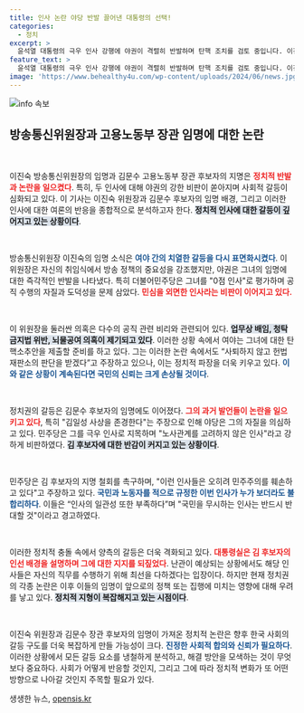```yaml
---
title: 인사 논란 야당 반발 끌어낸 대통령의 선택!
categories:
  - 정치
excerpt: >
  윤석열 대통령의 극우 인사 강행에 야권이 격렬히 반발하며 탄핵 조치를 검토 중입니다. 이진숙 방송통신위원장과 김문수 고용노동부 장관 후보자의 인사는 민심과 반하는 결정으로, 민주당은 즉각적인 지명 철회를 요구하고 있습니다.
feature_text: >
  윤석열 대통령의 극우 인사 강행에 야권이 격렬히 반발하며 탄핵 조치를 검토 중입니다. 이진숙 방송통신위원장과 김문수 고용노동부 장관 후보자의 인사는 민심과 반하는 결정으로, 민주당은 즉각적인 지명 철회를 요구하고 있습니다.
image: 'https://www.behealthy4u.com/wp-content/uploads/2024/06/news.jpg'
---
```


<p><img src="https://www.behealthy4u.com/wp-content/uploads/2024/06/news.jpg" alt="info 속보" /></p>

<h2 data-ke-size="size26">방송통신위원장과 고용노동부 장관 임명에 대한 논란</h2>

<p data-ke-size="size16">&nbsp;</p> 

<p>이진숙 방송통신위원장의 임명과 김문수 고용노동부 장관 후보자의 지명은 <b><span style="color: #ee2323;">정치적 반발과 논란을 일으켰다</span></b>. 특히, 두 인사에 대해 야권의 강한 비판이 쏟아지며 사회적 갈등이 심화되고 있다. 이 기사는 이진숙 위원장과 김문수 후보자의 임명 배경, 그리고 이러한 인사에 대한 여론의 반응을 종합적으로 분석하고자 한다. <b><span style="background-color: #21538527;">정치적 인사에 대한 갈등이 깊어지고 있는 상황이다</span></b>.</p>

<p data-ke-size="size16">&nbsp;</p>

<p>방송통신위원장 이진숙의 임명 소식은 <b><span style="color: #1a5490;">여야 간의 치열한 갈등을 다시 표면화시켰다</span></b>. 이 위원장은 자신의 취임식에서 방송 정책의 중요성을 강조했지만, 야권은 그녀의 임명에 대한 즉각적인 반발을 나타냈다. 특히 더불어민주당은 그녀를 "0점 인사"로 평가하며 공직 수행의 자질과 도덕성을 문제 삼았다. <b><span style="color: #ee2323;">민심을 외면한 인사라는 비판이 이어지고 있다.</span></b> </p>

<p data-ke-size="size16">&nbsp;</p> 

<p>이 위원장을 둘러싼 의혹은 다수의 공직 관련 비리와 관련되어 있다. <b><span style="background-color: #21538527;">업무상 배임, 청탁금지법 위반, 뇌물공여 의혹이 제기되고 있다</span></b>. 이러한 상황 속에서 여야는 그녀에 대한 탄핵소추안을 제출할 준비를 하고 있다. 그는 이러한 논란 속에서도 “사퇴하지 않고 헌법재판소의 판단을 받겠다”고 주장하고 있으나, 이는 정치적 파장을 더욱 키우고 있다. <b><span style="color: #1a5490;">이와 같은 상황이 계속된다면 국민의 신뢰는 크게 손상될 것이다</span></b>.</p>

<p data-ke-size="size16">&nbsp;</p> 

<p>정치권의 갈등은 김문수 후보자의 임명에도 이어졌다. <b><span style="color: #ee2323;">그의 과거 발언들이 논란을 일으키고 있다</span></b>, 특히 "김일성 사상을 존경한다"는 주장으로 인해 야당은 그의 자질을 의심하고 있다. 민주당은 그를 극우 인사로 지목하며 "노사관계를 고려하지 않은 인사"라고 강하게 비판하였다. <b><span style="background-color: #21538527;">김 후보자에 대한 반감이 커지고 있는 상황이다</span></b>.</p>

<p data-ke-size="size16">&nbsp;</p> 

<p>민주당은 김 후보자의 지명 철회를 촉구하며, "이런 인사들은 오히려 민주주의를 훼손하고 있다"고 주장하고 있다. <b><span style="color: #1a5490;">국민과 노동자를 적으로 규정한 이번 인사가 누가 보더라도 불합리하다</span></b>. 이들은 “인사의 일관성 또한 부족하다”며 "국민을 무시하는 인사는 반드시 반대할 것"이라고 경고하였다.</p>

<p data-ke-size="size16">&nbsp;</p> 

<p>이러한 정치적 충돌 속에서 양측의 갈등은 더욱 격화되고 있다. <b><span style="color: #ee2323;">대통령실은 김 후보자의 인선 배경을 설명하며 그에 대한 지지를 되짚었다</span></b>. 난관이 예상되는 상황에서도 해당 인사들은 자신의 직무를 수행하기 위해 최선을 다하겠다는 입장이다. 하지만 현재 정치권의 각종 논란은 이후 이들의 임명이 앞으로의 정책 또는 집행에 미치는 영향에 대해 우려를 낳고 있다. <b><span style="background-color: #21538527;">정치적 지형이 복잡해지고 있는 시점이다</span></b>.</p>

<p data-ke-size="size16">&nbsp;</p> 

<p>이진숙 위원장과 김문수 장관 후보자의 임명이 가져온 정치적 논란은 향후 한국 사회의 갈등 구도를 더욱 복잡하게 만들 가능성이 크다. <b><span style="color: #1a5490;">진정한 사회적 합의와 신뢰가 필요하다</span></b>. 이러한 상황에서 모든 갈등 요소를 냉철하게 분석하고, 해결 방안을 모색하는 것이 무엇보다 중요하다. 사회가 어떻게 반응할 것인지, 그리고 그에 따라 정치적 변화가 또 어떤 방향으로 나아갈 것인지 주목할 필요가 있다.</p>
생생한 뉴스, <a href="https://opensis.kr" rel="dofollow">opensis.kr</a>



